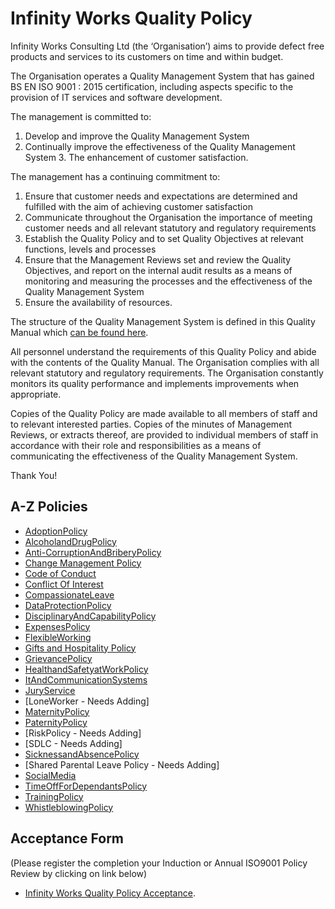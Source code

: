 # Infinity Works Quality Policy

Infinity Works Consulting Ltd (the ‘Organisation’) aims to provide defect free products and services to its customers on time and within budget. 
 
The Organisation operates a Quality Management System that has gained BS EN ISO 9001 : 2015 certification, including aspects specific to the provision of IT services and software development. 
 
The management is committed to: 
 
1.	Develop and improve the Quality Management System 
2.	Continually improve the effectiveness of the Quality Management System 3. The enhancement of customer satisfaction. 
 
The management has a continuing commitment to: 
 
1.	Ensure that customer needs and expectations are determined and fulfilled with the aim of achieving customer satisfaction 
2.	Communicate throughout the Organisation the importance of meeting customer needs and all relevant statutory and regulatory requirements 
3.	Establish the Quality Policy and to set Quality Objectives at relevant functions, levels and processes 
4.	Ensure that the Management Reviews set and review the Quality Objectives, and report on the internal audit results as a means of monitoring and measuring the processes and the effectiveness of the Quality Management System 
5.	Ensure the availability of resources. 
 
The structure of the Quality Management System is defined in this Quality Manual which [can be found here](https://drive.google.com/open?id=0BykM4n_obVe5LXpESXNLZC1icWc). 
 
All personnel understand the requirements of this Quality Policy and abide with the contents of the Quality Manual.  The Organisation complies with all relevant statutory and regulatory requirements.  The Organisation constantly monitors its quality performance and implements improvements when appropriate. 
 
Copies of the Quality Policy are made available to all members of staff and to relevant interested parties.  Copies of the minutes of Management Reviews, or extracts thereof, are provided to individual members of staff in accordance with their role and responsibilities as a means of communicating the effectiveness of the Quality Management System. 

Thank You!

## A-Z Policies ##

- [AdoptionPolicy](AdoptionPolicy/readme.md)
- [AlcoholandDrugPolicy](AlcoholandDrugPolicy/readme.md)
- [Anti-CorruptionAndBriberyPolicy](Anti-CorruptionAndBriberyPolicy/readme.md)
- [Change Management Policy](ChangeManagement%20Policy/readme.md)
- [Code of Conduct](code-of-conduct/readme.md)
- [Conflict Of Interest](conflict-of-interest/readme.md)
- [CompassionateLeave](Compassionate%20Leave%20Policy/readme.md)
- [DataProtectionPolicy](DataProtectionPolicy/readme.md)
- [DisciplinaryAndCapabilityPolicy](DisciplinaryAndCapabilityPolicy/readme.md)
- [ExpensesPolicy](Expenses%20Policy/readme.md)
- [FlexibleWorking](FlexibleWorking/readme.md)
- [Gifts and Hospitality Policy](Gifts%20and%20Hospitality/readme.md)
- [GrievancePolicy](GrievancePolicy/readme.md)
- [HealthandSafetyatWorkPolicy](HealthandSafetyatWorkPolicy/readme.md)
- [ItAndCommunicationSystems](ItAndCommunicationSystems/readme.md)
- [JuryService](JuryServicePolicy/readme.md)
- [LoneWorker  - Needs Adding]
- [MaternityPolicy](MaternityPolicy/readme.md)
- [PaternityPolicy](PaternityPolicy/readme.md)
- [RiskPolicy  - Needs Adding]
- [SDLC - Needs Adding]
- [SicknessandAbsencePolicy](SicknessandAbsencePolicy/readme.md)
- [Shared Parental Leave Policy  - Needs Adding]
- [SocialMedia](SocialMedia/readme.md)
- [TimeOffForDependantsPolicy](TimeOffForDependantsPolicy/readme.md)
- [TrainingPolicy](TrainingPolicy/readme.md)
- [WhistleblowingPolicy](WhistleblowingPolicy/readme.md)

## Acceptance Form 
(Please register the completion your Induction or Annual ISO9001 Policy Review by clicking on link below)

- [Infinity Works Quality Policy Acceptance](https://docs.google.com/forms/d/e/1FAIpQLSdKhzOxwAoO4OSKSnmSx0_lj9Il-BiCR9dgtIVhTzya8TL2fw/viewform). 
